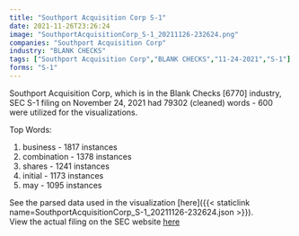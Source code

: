```yaml
---
title: "Southport Acquisition Corp S-1"
date: 2021-11-26T23:26:24
image: "SouthportAcquisitionCorp_S-1_20211126-232624.png"
companies: "Southport Acquisition Corp"
industry: "BLANK CHECKS"
tags: ["Southport Acquisition Corp","BLANK CHECKS","11-24-2021","S-1"]
forms: "S-1"
---
```

Southport Acquisition Corp, which is in the Blank Checks [6770] industry, SEC S-1 filing on November 24, 2021 had 79302 (cleaned) words - 600 were utilized for the visualizations.

Top Words:
1. business - 1817 instances
2. combination - 1378 instances
3. shares - 1241 instances
4. initial - 1173 instances
5. may - 1095 instances


See the parsed data used in the visualization [here]({{< staticlink name=SouthportAcquisitionCorp_S-1_20211126-232624.json >}}).  
View the actual filing on the SEC website [here](https://www.sec.gov/Archives/edgar/data/1865200/0001104659-21-143673.txt)